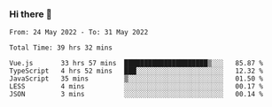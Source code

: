 ### Hi there 👋

<!--
**siaikin/siaikin** is a ✨ _special_ ✨ repository because its `README.md` (this file) appears on your GitHub profile.

Here are some ideas to get you started:

- 🔭 I’m currently working on ...
- 🌱 I’m currently learning ...
- 👯 I’m looking to collaborate on ...
- 🤔 I’m looking for help with ...
- 💬 Ask me about ...
- 📫 How to reach me: ...
- 😄 Pronouns: ...
- ⚡ Fun fact: ...
-->

<!--START_SECTION:waka-->

```text
From: 24 May 2022 - To: 31 May 2022

Total Time: 39 hrs 32 mins

Vue.js       33 hrs 57 mins  █████████████████████▒░░░   85.87 %
TypeScript   4 hrs 52 mins   ███░░░░░░░░░░░░░░░░░░░░░░   12.32 %
JavaScript   35 mins         ▒░░░░░░░░░░░░░░░░░░░░░░░░   01.50 %
LESS         4 mins          ░░░░░░░░░░░░░░░░░░░░░░░░░   00.17 %
JSON         3 mins          ░░░░░░░░░░░░░░░░░░░░░░░░░   00.14 %
```

<!--END_SECTION:waka-->
